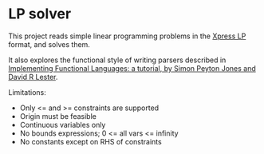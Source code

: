 LP solver
=========

This project reads simple linear programming problems in the [Xpress LP](http://lpsolve.sourceforge.net/5.5/Xpress-format.htm) format, and solves them.

It also explores the functional style of writing parsers described in [Implementing Functional Languages:
a tutorial, by Simon Peyton Jones and David R Lester](http://research.microsoft.com/en-us/um/people/simonpj/Papers/pj-lester-book/).

Limitations:

- Only <= and >= constraints are supported
- Origin must be feasible
- Continuous variables only
- No bounds expressions; 0 <= all vars <= infinity
- No constants except on RHS of constraints
